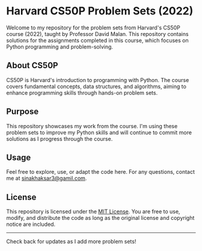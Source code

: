 # Harvard CS50P Problem Sets (2022)

Welcome to my repository for the problem sets from Harvard's CS50P course (2022), taught by Professor David Malan. This repository contains solutions for the assignments completed in this course, which focuses on Python programming and problem-solving.

## About CS50P

CS50P is Harvard's introduction to programming with Python. The course covers fundamental concepts, data structures, and algorithms, aiming to enhance programming skills through hands-on problem sets.

## Purpose

This repository showcases my work from the course. I'm using these problem sets to improve my Python skills and will continue to commit more solutions as I progress through the course.

## Usage

Feel free to explore, use, or adapt the code here. For any questions, contact me at sinakhaksar3@gamil.com.

## License

This repository is licensed under the [MIT License](LICENSE). You are free to use, modify, and distribute the code as long as the original license and copyright notice are included.

---

Check back for updates as I add more problem sets!
